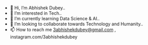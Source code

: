 - 👋 Hi, I’m Abhishek Dubey..
- 👀 I’m interested in Tech..
- 🌱 I’m currently learning Data Science & AI..
- 💞️ I’m looking to collaborate towards Technology and Humanity..
- 📫 How to reach me 3abhishekdubey@gmail.com , instagram.com/3abhishekdubey

<!---
3abhishekdubey/3abhishekdubey is a ✨ special ✨ repository because its `README.md` (this file) appears on your GitHub profile.
You can click the Preview link to take a look at your changes.
--->

